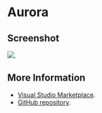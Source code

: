 # Aurora



## Screenshot
![](https://raw.githubusercontent.com/gerane/VSCodeThemes/master/gerane.Theme-Aurora/screenshot.PNG).


## More Information
* [Visual Studio Marketplace](https://marketplace.visualstudio.com/items/gerane.Theme-Aurora).
* [GitHub repository](https://github.com/gerane/VSCodeThemes).
